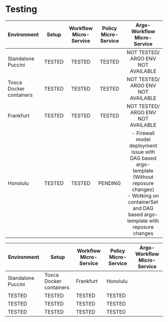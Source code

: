 # Testing 

| Environment             | Setup  | Workflow Micro-Service | Policy Micro-Service |       Argo-Workflow Micro-Service        |
| :---------------------- | :----: | :--------------------: | :------------------: | :--------------------------------------: |
| Standalone Puccini      | TESTED |         TESTED         |        TESTED        |     NOT TESTED/ ARGO ENV NOT AVAILABLE   |
| Tosca Docker containers | TESTED |         TESTED         |        TESTED        |     NOT TESTED/ ARGO ENV NOT AVAILABLE   |
| Frankfurt               | TESTED |         TESTED         |        TESTED        |     NOT TESTED/ ARGO ENV NOT AVAILABLE   |
| Honolulu                | TESTED |         TESTED         |        PENDING       | - Firewall model deployment issue with                                                                                       DAG based argo-template (Without                                                                                       reposure changes)<br>- Wotking on                                                                                       containerSet and DAG based                                                                                       argo-template with reposure changes    |
<table>
  <thead>
    <tr>
      <th>Environment</th>
      <th>Setup</th>
      <th>Workflow Micro-Service</th>
      <th>Policy Micro-Service</th>
	  <th>Argo-Workflow Micro-Service</th>
    </tr>
  </thead>
  <tbody>
    <tr>
      <td>Standalone Puccini</td>
      <td>Tosca Docker containers</td>
      <td>Frankfurt</td>
      <td>Honolulu</td>
    </tr>
    <tr>
      <td>TESTED</td>
	  <td>TESTED</td>
	  <td>TESTED</td>
	  <td>TESTED</td>
    </tr>
    <tr>
      <td>TESTED</td>
	  <td>TESTED</td>
	  <td>TESTED</td>
	  <td>TESTED</td>
    </tr>
	<tr>
      <td>TESTED</td>
	  <td>TESTED</td>
	  <td>TESTED</td>
	  <td>TESTED</td>
    </tr>
  </tbody>
</table>
